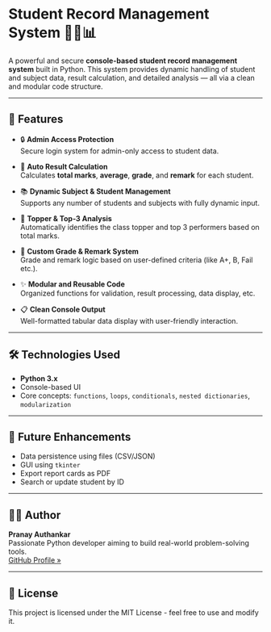 # Student Record Management System 🧑‍🎓📊

A powerful and secure **console-based student record management system** built in Python. This system provides dynamic handling of student and subject data, result calculation, and detailed analysis — all via a clean and modular code structure.

---

## 🔑 Features

- 🔒 **Admin Access Protection**  
  Secure login system for admin-only access to student data.

- 🧮 **Auto Result Calculation**  
  Calculates **total marks**, **average**, **grade**, and **remark** for each student.

- 📚 **Dynamic Subject & Student Management**  
  Supports any number of students and subjects with fully dynamic input.

- 🏅 **Topper & Top-3 Analysis**  
  Automatically identifies the class topper and top 3 performers based on total marks.

- 🧠 **Custom Grade & Remark System**  
  Grade and remark logic based on user-defined criteria (like A+, B, Fail etc.).

- ✨ **Modular and Reusable Code**  
  Organized functions for validation, result processing, data display, etc.

- 📋 **Clean Console Output**  
  Well-formatted tabular data display with user-friendly interaction.

---

## 🛠️ Technologies Used

- **Python 3.x**
- Console-based UI
- Core concepts: `functions`, `loops`, `conditionals`, `nested dictionaries`, `modularization`

---

## 📌 Future Enhancements

- Data persistence using files (CSV/JSON)
- GUI using `tkinter`
- Export report cards as PDF
- Search or update student by ID

---

## 🧑‍💻 Author

**Pranay Authankar**  
Passionate Python developer aiming to build real-world problem-solving tools.  
[GitHub Profile »](https://github.com/pranay-authankar)

---

## 📄 License

This project is licensed under the MIT License - feel free to use and modify it.
